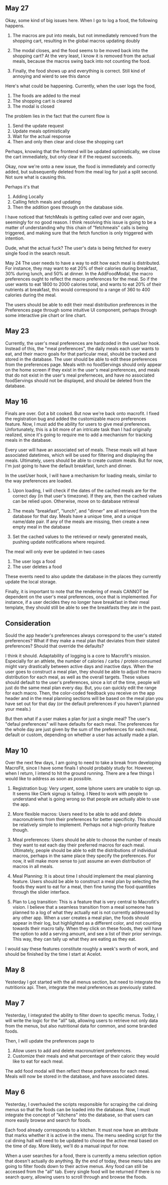 May 27
------

Okay, some kind of big issues here. When I go to log a food, the following happens.

1. The macros are put into meals, but not immediately removed from the shopping cart, resulting in the global macros updating doubly

2. The modal closes, and the food seems to be moved back into the shopping cart? At the very least, I know it is removed from the actual meals, because the macros swing back into not counting the food.

3. Finally, the food shows up and everything is correct. Still kind of annoying and wierd to see this dance

Here's what could be happening. Currently, when the user logs the food, 
1. The foods are added to the meal
2. The shopping cart is cleared
3. The modal is closed

The problem lies in the fact that the current flow is
1. Send the update request
2. Update meals optimistically
3. Wait for the actual response
4. Then and only then clear and close the shopping cart

Perhaps, knowing that the frontend will be updated optimistically, we close the cart immediately, but only clear it if the request succeeds.


Okay, now we're onto a new issue, the food is immediately and correctly added, but subsequently deleted from the meal log for just a split second. Not sure what is causing this.

Perhaps it's that
1. Adding Locally
2. Calling fetch meals and updating
3. Then the addition goes through on the database side.

I have noticed that fetchMeals is getting called over and over again, seemingly for no good reason. I think resolving this issue is going to be a matter of understanding why this chain of "fetchmeals" calls is being triggered, and making sure that the fetch function is only triggered with intention.

Dude, what the actual fuck? The user's data is being fetched for every single food in the search result.


May 24
The user needs to have a way to edit how each meal is distributed. For instance, they may want to eat 20% of their calories during breakfast, 30% during lunch, and 50% at dinner. In the AddFoodModal, the macro preferences ought to reflect the macro preferences for the meal. So if the user wants to eat 1800 to 2000 calories total, and wants to eat 20% of their nutrients at breakfast, this would correspond to a range of 360 to 400 calories during the meal.

The users should be able to edit their meal distribution preferences in the Preferences page through some intuitive UI component, perhaps through some interactive pie chart or line chart.


May 23
------

Currently, the user's meal preferences are hardcoded in the useUser hook. Instead of this, the "meal preferences", the daily meals each user wants to eat, and their macro goals for that particular meal, should be tracked and stored in the database. The user should be able to edit these preferences from the preferences page. Meals with no foodServings should only appear on the home screen if they exist in the user's meal preferences, and meals that do not exist in the user's meal preferneces, and have no associated foodServings should not be displayed, and should be deleted from the database.


May 16
------

Finals are over. Got a bit cooked. But now we're back onto macrofit. I fixed the registration bug and added the customizable macro preferences feature. Now, I must add the ability for users to give meal preferences. Unfortunately, this is a bit more of an intricate task than I had originally realized, since it's going to require me to add a mechanism for tracking meals in the database.

Every user will have an associated set of meals. These meals will all have associated datetimes, which will be used for filtering and displaying the meals. Ultimately, users should be able to create custom meals. But for now, I'm just going to have the default breakfast, lunch and dinner.

In the useUser hook, I will have a mechanism for loading meals, similar to the way preferences are loaded. 

1. Upon loading, I will check if the dates of the cached meals are for the correct day (in that user's timezone). If they are, then the cached values can be relied upon. Otherwise, move on to database retrieval

2. The meals "breakfast", "lunch", and "dinner" are all retrieved from the database for that day. Meals have a unique time, and a unique name/date pair. If any of the meals are missing, then create a new empty meal in the database

3. Set the cached values to the retrieved or newly generated meals, pushing update notifications where required.

The meal will only ever be updated in two cases
1. The user logs a food
2. The user deletes a food

These events need to also update the database in the places they currently update the local storage.


Finally, it is important to note that the rendering of meals CANNOT be dependent on the user's meal preferences, once that is implemented. For instance, if a user decides they no longer have breakfast in their meal template, they should still be able to see the breakfasts they ate in the past.


Consideration
-------------
Sould the app header's preferences always correspond to the user's stated preferences? What if they make a meal plan that deviates from their stated preferences? Should that override the defaults?

I think it should. Adaptability of logging is a core to Macrofit's mission. Especially for an athlete, the number of calories / carbs / protein consumed might vary drastically between active days and inactive days. When the user goes to construct a meal plan, they should be able to adjust the macro distribution for each meal, as well as the overall targets. These values should default to the user's preferences, since a lot of the time, people will just do the same meal plan every day. But, you can quickly edit the range for each macro. Then, the color-coded feedback you receive on the app header and in the meal planning sections will be based on the meal plan you have set out for that day (or the default preferences if you haven't planned your meals.)


But then what if a user makes a plan for just a single meal? The user's "defaul preferences" will have defaults for each meal. The preferences for the whole day are just given by the sum of the preferences for each meal, default or custom, depending on whether a user has actually made a plan.




May 10
------

Over the next few days, I am going to need to take a break from developing MacroFit, since I have some finals I should probably study for. However, when I return, I intend to hit the ground running. There are a few things I would like to address as soon as possible.

1. Registration bug: Very urgent, some Iphone users are unable to sign up. It seems like Clerk signup is failing. I Need to work with people to understand what is going wrong so that people are actually able to use the app.

2. More flexible macros: Users need to be able to add and delete macronutrients from their preferences for better specificity. This should be relatively simple to implement. Perhaps not a high-priority feature though.

3. Meal preferences: Users should be able to choose the number of meals they want to eat each day their preferred macros for each meal. Ultimately, people should be able to edit the distributions of individual macros, perhaps in the same place they specify the preferences. For now, it will make more sense to just assume an even distribution of macros in all meals. 

4. Meal Planning: It is about time I should implement the meal planning feature. Users should be able to construct a meal plan by selecting the foods they want to eat for a meal, then fine tuning the food quantities through the slider interface.

5. Plan to Log transition: This is a feature that is very central to Macrofit's vision. I believe that a seamless transition from a meal someone has planned to a log of what they actually eat is not currently addressed by any other app. When a user creates a meal plan, the foods should appear in their log, but highlighted as a different color, and not counting towards their macro tally. When they click on these foods, they will have the option to add a serving amount, and see a list of their prior servings. This way, they can tally up what they are eating as they eat.

I would say these features constitute roughly a week's worth of work, and should be finished by the time I start at Acelot.


May 8
-----

Yesterday I got started with the all menus section, but need to integrate the nutritionix api. Then, integrate the meal preferences as previously stated.


May 7
-----

Yesterday, I integrated the ability to filter down to specific menus. Today, I will write the logic for the "all" tab, allowing users to retrieve not only data from the menus, but also nutritional data for common, and some branded foods.

Then, I will update the preferences page to 
1. Allow users to add and delete macronutrient preferences.
2. Customize their meals and what percentage of their caloric they would like to eat for each meal.

The add food modal will then reflect these preferences for each meal. Meals will now be stored in the database, and have associated dates.


May 6
-----
Yesterday, I overhauled the scripts responsible for scraping the cal dining menus so that the foods can be loaded into the database. Now, I must integrate the concept of "kitchens" into the database, so that users can more easily browse and search for foods. 

Each food already corresponds to a kitchen. It must now have an attribute that marks whether it is active in the menu. The menu seeding script for the cal dining hall will need to be updated to choose the active meal based on the time of day. More likely, we'll do a manual input for now.

When a user searches for a food, there is currently a menu selection option that doesn't actually do anything. By the end of today, these menu tabs are going to filter foods down to their active menus. Any food can still be accessed from the "all" tab. Every single food will be returned if there is no search query, allowing users to scroll through and browse the foods. 